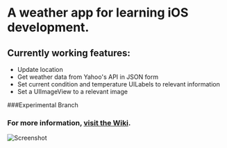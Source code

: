 # A weather app for learning iOS development.

## Currently working features:

- Update location
- Get weather data from Yahoo's API in JSON form
- Set current condition and temperature UILabels to relevant information
- Set a UIImageView to a relevant image

###Experimental Branch

### For more information, [visit the Wiki](https://github.com/mathieuhendey/RedditWeather/wiki).

![Screenshot](http://i.imgur.com/XSQYj.png)